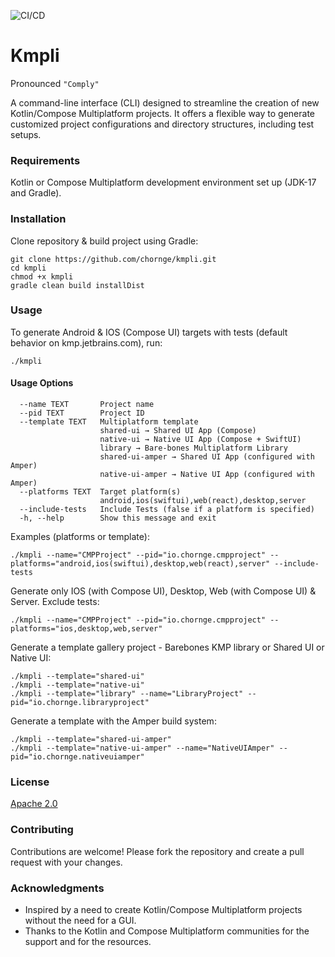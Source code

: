 ![CI/CD](https://github.com/chornge/kmpli/actions/workflows/build.yml/badge.svg?branch=main)

# Kmpli

Pronounced `"Comply"`

A command-line interface (CLI) designed to streamline the creation of new Kotlin/Compose Multiplatform
projects. It offers a flexible way to generate customized project configurations and directory structures, including
test setups.

### Requirements

Kotlin or Compose Multiplatform development environment set up (JDK-17 and Gradle).

### Installation

Clone repository & build project using Gradle:

```
git clone https://github.com/chornge/kmpli.git
cd kmpli
chmod +x kmpli
gradle clean build installDist
```

### Usage

To generate Android & IOS (Compose UI) targets with tests (default behavior on kmp.jetbrains.com), run:

```
./kmpli
```

#### Usage Options

```
  --name TEXT       Project name
  --pid TEXT        Project ID
  --template TEXT   Multiplatform template
                    shared-ui → Shared UI App (Compose)
                    native-ui → Native UI App (Compose + SwiftUI) 
                    library → Bare-bones Multiplatform Library
                    shared-ui-amper → Shared UI App (configured with Amper)
                    native-ui-amper → Native UI App (configured with Amper)
  --platforms TEXT  Target platform(s)
                    android,ios(swiftui),web(react),desktop,server
  --include-tests   Include Tests (false if a platform is specified)
  -h, --help        Show this message and exit
```

Examples (platforms or template):

```
./kmpli --name="CMPProject" --pid="io.chornge.cmpproject" --platforms="android,ios(swiftui),desktop,web(react),server" --include-tests
```

Generate only IOS (with Compose UI), Desktop, Web (with Compose UI) & Server. Exclude tests:

```
./kmpli --name="CMPProject" --pid="io.chornge.cmpproject" --platforms="ios,desktop,web,server"
```

Generate a template gallery project - Barebones KMP library or Shared UI or Native UI:

```
./kmpli --template="shared-ui"
./kmpli --template="native-ui"
./kmpli --template="library" --name="LibraryProject" --pid="io.chornge.libraryproject"
```

Generate a template with the Amper build system:

```
./kmpli --template="shared-ui-amper"
./kmpli --template="native-ui-amper" --name="NativeUIAmper" --pid="io.chornge.nativeuiamper"
```

### License

[Apache 2.0](LICENSE)

### Contributing

Contributions are welcome! Please fork the repository and create a pull request with your changes.

### Acknowledgments

- Inspired by a need to create Kotlin/Compose Multiplatform projects without the need for a GUI.
- Thanks to the Kotlin and Compose Multiplatform communities for the support and for the resources.